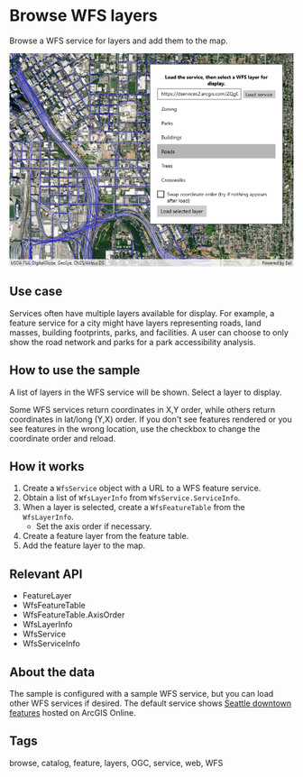 ﻿# Browse WFS layers

Browse a WFS service for layers and add them to the map.

![Image of browse WFS layers](BrowseWfsLayers.jpg)

## Use case

Services often have multiple layers available for display. For example, a feature service for a city might have layers representing roads, land masses, building footprints, parks, and facilities. A user can choose to only show the road network and parks for a park accessibility analysis.

## How to use the sample

A list of layers in the WFS service will be shown. Select a layer to display.

Some WFS services return coordinates in X,Y order, while others return coordinates in lat/long (Y,X) order. If you don't see features rendered or you see features in the wrong location, use the checkbox to change the coordinate order and reload.

## How it works

1. Create a `WfsService` object with a URL to a WFS feature service.
2. Obtain a list of `WfsLayerInfo` from `WfsService.ServiceInfo`.
3. When a layer is selected, create a `WfsFeatureTable` from the `WfsLayerInfo`.
    * Set the axis order if necessary.
4. Create a feature layer from the feature table.
5. Add the feature layer to the map.

## Relevant API

* FeatureLayer
* WfsFeatureTable
* WfsFeatureTable.AxisOrder
* WfsLayerInfo
* WfsService
* WfsServiceInfo

## About the data

The sample is configured with a sample WFS service, but you can load other WFS services if desired. The default service shows [Seattle downtown features](https://arcgisruntime.maps.arcgis.com/home/item.html?id=1b81d35c5b0942678140efc29bc25391) hosted on ArcGIS Online.

## Tags

browse, catalog, feature, layers, OGC, service, web, WFS